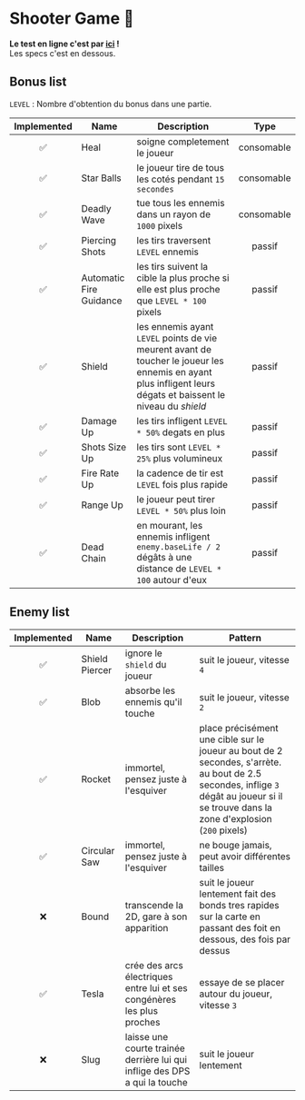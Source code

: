 
# Shooter Game 👾

**Le test en ligne c'est par [ici](https://camilleabella.github.io/TypedShooterGame/) !**<br>
Les specs c'est en dessous.

## Bonus list

`LEVEL` : Nombre d'obtention du bonus dans une partie.

| Implemented | Name | Description | Type |
|:---:|---|---|:---:|
| ✅ | Heal | soigne completement le joueur | consomable |
| ✅ | Star Balls | le joueur tire de tous les cotés pendant `15 secondes` | consomable |
| ✅ | Deadly Wave | tue tous les ennemis dans un rayon de `1000` pixels | consomable |
| ✅ | Piercing Shots | les tirs traversent `LEVEL` ennemis | passif |
| ✅ | Automatic Fire Guidance | les tirs suivent la cible la plus proche si elle est plus proche que `LEVEL * 100` pixels | passif |
| ✅ | Shield | les ennemis ayant `LEVEL` points de vie meurent avant de toucher le joueur les ennemis en ayant plus infligent leurs dégats et baissent le niveau du *shield* | passif |
| ✅ | Damage Up | les tirs infligent `LEVEL * 50%` degats en plus | passif |
| ✅ | Shots Size Up | les tirs sont `LEVEL * 25%` plus volumineux | passif |
| ✅ | Fire Rate Up | la cadence de tir est `LEVEL` fois plus rapide | passif |
| ✅ | Range Up | le joueur peut tirer `LEVEL * 50%` plus loin | passif |
| ✅ | Dead Chain | en mourant, les ennemis infligent `enemy.baseLife / 2` dégâts à une distance de `LEVEL * 100` autour d'eux | passif |

## Enemy list

| Implemented | Name | Description | Pattern |
| :---: | --- | --- | --- |
| ✅ | Shield Piercer | ignore le `shield` du joueur | suit le joueur, vitesse `4` |
| ✅ | Blob | absorbe les ennemis qu'il touche | suit le joueur, vitesse `2` |
| ✅ | Rocket | immortel, pensez juste à l'esquiver | place précisément une cible sur le joueur au bout de 2 secondes, s'arrète. au bout de 2.5 secondes, inflige `3` dégât au joueur si il se trouve dans la zone d'explosion (`200` pixels) |
| ✅ | Circular Saw | immortel, pensez juste à l'esquiver | ne bouge jamais, peut avoir différentes tailles |
| ❌ | Bound | transcende la 2D, gare à son apparition | suit le joueur lentement fait des bonds tres rapides sur la carte en passant des foit en dessous, des fois par dessus |
| ✅ | Tesla | crée des arcs électriques entre lui et ses congénères les plus proches | essaye de se placer autour du joueur, vitesse `3` |
| ❌ | Slug | laisse une courte trainée derrière lui qui inflige des DPS a qui la touche | suit le joueur lentement |
